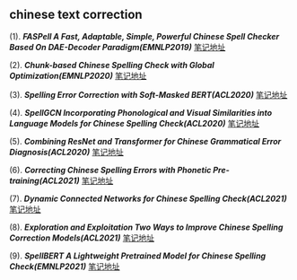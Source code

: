 ## chinese text correction
(1). ***FASPell A Fast, Adaptable, Simple, Powerful Chinese Spell Checker Based On DAE-Decoder Paradigm(EMNLP2019)*** [笔记地址](./1/README.md)

(2). ***Chunk-based Chinese Spelling Check with Global Optimization(EMNLP2020)*** [笔记地址](./2/README.md)

(3). ***Spelling Error Correction with Soft-Masked BERT(ACL2020)*** [笔记地址](./3/README.md)

(4). ***SpellGCN Incorporating Phonological and Visual Similarities into Language Models for Chinese Spelling Check(ACL2020)*** [笔记地址](./4/README.md)

(5). ***Combining ResNet and Transformer for Chinese Grammatical Error Diagnosis(ACL2020)*** [笔记地址](./5/README.md)

(6). ***Correcting Chinese Spelling Errors with Phonetic Pre-training(ACL2021)*** [笔记地址](./6/README.md)

(7). ***Dynamic Connected Networks for Chinese Spelling Check(ACL2021)*** [笔记地址](./7/README.md)

(8). ***Exploration and Exploitation Two Ways to Improve Chinese Spelling Correction Models(ACL2021)*** [笔记地址](./8/README.md)

(9). ***SpellBERT A Lightweight Pretrained Model for Chinese Spelling Check(EMNLP2021)*** [笔记地址](./9/README.md)






